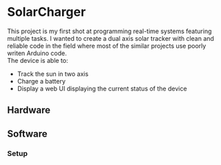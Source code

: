 # SolarCharger
This project is my first shot at programming real-time systems featuring multiple tasks. I wanted to create a dual axis solar tracker with clean and reliable code in the field where most of the similar projects use poorly writen Arduino code.  
The device is able to:
- Track the sun in two axis
- Charge a battery
- Display a web UI displaying the current status of the device


## Hardware


## Software
### Setup